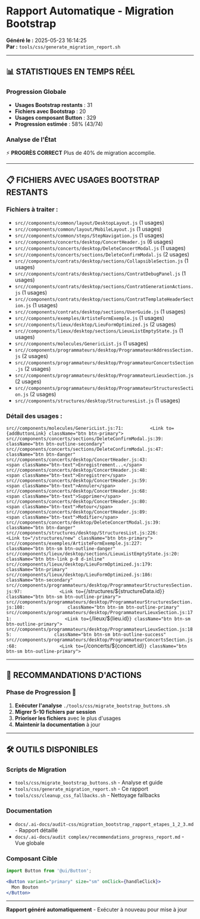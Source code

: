# Rapport Automatique - Migration Bootstrap

**Généré le :** 2025-05-23 16:14:25  
**Par :** `tools/css/generate_migration_report.sh`

---

## 📊 **STATISTIQUES EN TEMPS RÉEL**

### Progression Globale
- **Usages Bootstrap restants** : 31
- **Fichiers avec Bootstrap** : 20
- **Usages composant Button** : 329
- **Progression estimée** : 58% (43/74)

### Analyse de l'État
⚡ **PROGRÈS CORRECT** Plus de 40% de migration accomplie.

---

## 📋 **FICHIERS AVEC USAGES BOOTSTRAP RESTANTS**

### Fichiers à traiter :
- `src//components/common/layout/DesktopLayout.js` (1 usages)
- `src//components/common/layout/MobileLayout.js` (1 usages)
- `src//components/common/steps/StepNavigation.js` (1 usages)
- `src//components/concerts/desktop/ConcertHeader.js` (6 usages)
- `src//components/concerts/desktop/DeleteConcertModal.js` (1 usages)
- `src//components/concerts/sections/DeleteConfirmModal.js` (2 usages)
- `src//components/contrats/desktop/sections/CollapsibleSection.js` (1 usages)
- `src//components/contrats/desktop/sections/ContratDebugPanel.js` (1 usages)
- `src//components/contrats/desktop/sections/ContratGenerationActions.js` (1 usages)
- `src//components/contrats/desktop/sections/ContratTemplateHeaderSection.js` (1 usages)
- `src//components/contrats/desktop/sections/UserGuide.js` (1 usages)
- `src//components/exemples/ArtisteFormExemple.js` (1 usages)
- `src//components/lieux/desktop/LieuFormOptimized.js` (2 usages)
- `src//components/lieux/desktop/sections/LieuxListEmptyState.js` (1 usages)
- `src//components/molecules/GenericList.js` (1 usages)
- `src//components/programmateurs/desktop/ProgrammateurAddressSection.js` (2 usages)
- `src//components/programmateurs/desktop/ProgrammateurConcertsSection.js` (2 usages)
- `src//components/programmateurs/desktop/ProgrammateurLieuxSection.js` (2 usages)
- `src//components/programmateurs/desktop/ProgrammateurStructuresSection.js` (2 usages)
- `src//components/structures/desktop/StructuresList.js` (1 usages)

### Détail des usages :
`src//components/molecules/GenericList.js:71:          <Link to={addButtonLink} className="btn btn-primary">`
`src//components/concerts/sections/DeleteConfirmModal.js:39:            className="btn btn-outline-secondary"`
`src//components/concerts/sections/DeleteConfirmModal.js:47:            className="btn btn-danger"`
`src//components/concerts/desktop/ConcertHeader.js:43:                  <span className="btn-text">Enregistrement...</span>`
`src//components/concerts/desktop/ConcertHeader.js:48:                  <span className="btn-text">Enregistrer</span>`
`src//components/concerts/desktop/ConcertHeader.js:59:              <span className="btn-text">Annuler</span>`
`src//components/concerts/desktop/ConcertHeader.js:68:              <span className="btn-text">Supprimer</span>`
`src//components/concerts/desktop/ConcertHeader.js:80:              <span className="btn-text">Retour</span>`
`src//components/concerts/desktop/ConcertHeader.js:89:              <span className="btn-text">Modifier</span>`
`src//components/concerts/desktop/DeleteConcertModal.js:39:            className="btn btn-danger"`
`src//components/structures/desktop/StructuresList.js:226:              <Link to="/structures/new" className="btn btn-primary">`
`src//components/exemples/ArtisteFormExemple.js:227:                      className="btn btn-sm btn-outline-danger"`
`src//components/lieux/desktop/sections/LieuxListEmptyState.js:20:              className="btn btn-link p-0 d-inline"`
`src//components/lieux/desktop/LieuFormOptimized.js:179:          className="btn-primary"`
`src//components/lieux/desktop/LieuFormOptimized.js:186:          className="btn-secondary"`
`src//components/programmateurs/desktop/ProgrammateurStructuresSection.js:97:              <Link to={`/structures/${structureData.id}`} className="btn btn-sm btn-outline-primary">`
`src//components/programmateurs/desktop/ProgrammateurStructuresSection.js:108:                className="btn btn-sm btn-outline-primary"`
`src//components/programmateurs/desktop/ProgrammateurLieuxSection.js:171:                    <Link to={`/lieux/${lieu.id}`} className="btn btn-sm btn-outline-primary">`
`src//components/programmateurs/desktop/ProgrammateurLieuxSection.js:185:                className="btn btn-sm btn-outline-success"`
`src//components/programmateurs/desktop/ProgrammateurConcertsSection.js:68:                <Link to={`/concerts/${concert.id}`} className="btn btn-sm btn-outline-primary">`

---

## 🎯 **RECOMMANDATIONS D'ACTIONS**

### Phase de Progression 🚀
1. **Exécuter l'analyse** `./tools/css/migrate_bootstrap_buttons.sh`
2. **Migrer 5-10 fichiers par session**
3. **Prioriser les fichiers** avec le plus d'usages
4. **Maintenir la documentation** à jour

---

## 🛠️ **OUTILS DISPONIBLES**

### Scripts de Migration
- `tools/css/migrate_bootstrap_buttons.sh` - Analyse et guide
- `tools/css/generate_migration_report.sh` - Ce rapport
- `tools/css/cleanup_css_fallbacks.sh` - Nettoyage fallbacks

### Documentation
- `docs/.ai-docs/audit-css/migration_bootstrap_rapport_etapes_1_2_3.md` - Rapport détaillé
- `docs/.ai-docs/audit complex/recommendations_progress_report.md` - Vue globale

### Composant Cible
```jsx
import Button from '@ui/Button';

<Button variant="primary" size="sm" onClick={handleClick}>
  Mon Bouton
</Button>
```

---

**Rapport généré automatiquement** - Exécuter à nouveau pour mise à jour
